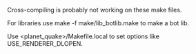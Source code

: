 Cross-compiling is probably not working on these make files.

For libraries use make -f make/lib_botlib.make to make a bot lib.

Use <planet_quake>/Makefile.local to set options like USE_RENDERER_DLOPEN.
